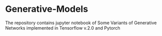 # Generative-Models

The repository contains jupyter notebook of Some Variants of Generative Networks implemented in Tensorflow v.2.0 and Pytorch
